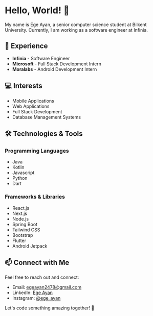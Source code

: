 # Hello, World! 👋

My name is Ege Ayan, a senior computer science student at Bilkent University. Currently, I am working as a software engineer at Infinia.

## 🚀 Experience

- **Infinia** - Software Engineer
- **Microsoft** - Full Stack Development Intern
- **Moralabs** - Android Development Intern

## 💻 Interests

- Mobile Applications
- Web Applications
- Full Stack Development
- Database Management Systems

## 🛠️ Technologies & Tools

### Programming Languages

- Java
- Kotlin
- Javascript
- Python
- Dart

### Frameworks & Libraries

- React.js
- Next.js
- Node.js
- Spring Boot
- Tailwind CSS
- Bootstrap
- Flutter
- Android Jetpack

## 📫 Connect with Me

Feel free to reach out and connect:

- Email: [egeayan2478@gmail.com](mailto:egeayan2478@gmail.com)
- LinkedIn: [Ege Ayan](https://www.linkedin.com/in/ege-ayan/)
- Instagram: [@ege_ayan](https://www.instagram.com/ege_ayan/)

Let's code something amazing together! 🚀
